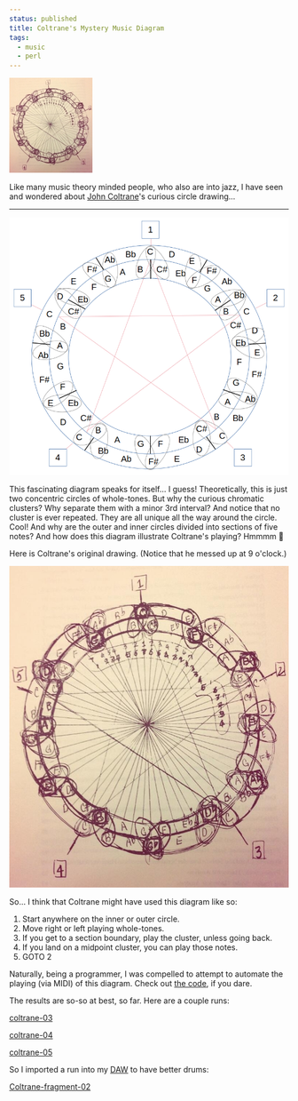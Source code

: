 ```yaml
---                                                                                                                                                                          
status: published
title: Coltrane's Mystery Music Diagram
tags:
  - music
  - perl
---
```


![coltrane-circle-drawing](coltrane-circle-drawing-sm.jpg)

Like many music theory minded people, who also are into jazz, I have seen and wondered about [John Coltrane](https://en.wikipedia.org/wiki/John_Coltrane)'s curious circle drawing...

---

![coltrane-circle-diagram](coltrane-circle-diagram.png)

This fascinating diagram speaks for itself... I guess!  Theoretically, this is just two concentric circles of whole-tones.  But why the curious chromatic clusters?  Why separate them with a minor 3rd interval?  And notice that no cluster is ever repeated.  They are all unique all the way around the circle.  Cool!  And why are the outer and inner circles divided into sections of five notes?  And how does this diagram illustrate Coltrane's playing?  Hmmmm 🤔

Here is Coltrane's original drawing.  (Notice that he messed up at 9 o'clock.)

![coltrane-circle-drawing](coltrane-circle-drawing.jpg)

So... I think that Coltrane might have used this diagram like so:

1. Start anywhere on the inner or outer circle.
2. Move right or left playing whole-tones.
3. If you get to a section boundary, play the cluster, unless going back.
4. If you land on a midpoint cluster, you can play those notes.
5. GOTO 2

Naturally, being a programmer, I was compelled to attempt to automate the playing (via MIDI) of this diagram.  Check out [the code](https://github.com/ology/Music/blob/master/coltrane), if you dare.

The results are so-so at best, so far.  Here are a couple runs:

[coltrane-03](coltrane-03.mp3)

[coltrane-04](coltrane-04.mp3)

[coltrane-05](coltrane-05.mp3)

So I imported a run into my [DAW](https://www.apple.com/logic-pro/) to have better drums:

[Coltrane-fragment-02](Coltrane-fragment-02.mp3)
